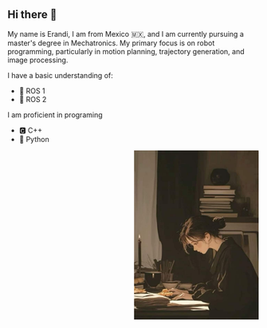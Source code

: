 ## Hi there 👋

My name is Erandi, I am from Mexico 🇲🇽, and I am currently pursuing a master's degree in Mechatronics. My primary focus is on robot programming, particularly in motion planning, trajectory generation, and image processing.

I have a basic understanding of:
- 🤖 ROS 1 
- 🦾 ROS 2

I am proficient in programing
- 🅲 C++
- 🐍 Python

<p align="right">
  <img src="picture.jpg" alt="picture" width="250px">
</p>




<!--
**erandivg/erandivg** is a ✨ _special_ ✨ repository because its `README.md` (this file) appears on your GitHub profile.

Here are some ideas to get you started:

- 🔭 I’m currently working on ...
- 🌱 I’m currently learning ...
- 👯 I’m looking to collaborate on ...
- 🤔 I’m looking for help with ...
- 💬 Ask me about ...
- 📫 How to reach me: ...
- 😄 Pronouns: ...
- ⚡ Fun fact: ...
-->
